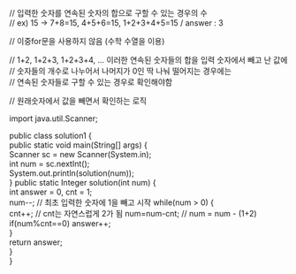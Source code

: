 
// 입력한 숫자를 연속된 숫자의 합으로 구할 수 있는 경우의 수  
// ex) 15 -> 7+8=15, 4+5+6=15, 1+2+3+4+5=15   /  answer : 3

// 이중for문을 사용하지 않음 (수학 수열을 이용)

// 1+2, 1+2+3, 1+2+3+4, ...  이러한 연속된 숫자들의 합을 입력 숫자에서 빼고 난 값에
// 숫자들의 개수로 나누어서 나머지가 0인 딱 나눠 떨어지는 경우에는  
// 연속된 숫자들로 구할 수 있는 경우로 확인해야함

// 원래숫자에서 값을 빼면서 확인하는 로직

import java.util.Scanner;  
  
public class solution1 {  
    public static void main(String[] args) {  
        Scanner sc = new Scanner(System.in);  
        int num = sc.nextInt();  
        System.out.println(solution(num));  
    }
    public static Integer solution(int num) {  
        int answer = 0, cnt = 1;  
        num--;  // 최초 입력한 숫자에 1을 빼고 시작
        while(num > 0) {  
            cnt++;  // cnt는 자연스럽게 2가 됨
            num=num-cnt;  // num = num - (1+2)
            if(num%cnt==0) answer++;  
        }  
        return answer;  
    }  
}